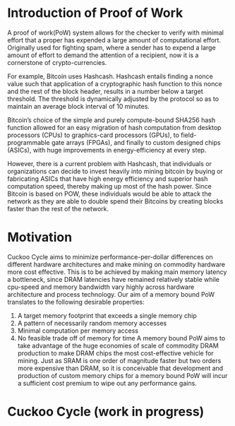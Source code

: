 # Introduction of Proof of Work 
A proof of work(PoW) system allows for the checker to verify with minimal effort that a proper has expended a large amount of computational effort. Originally used for fighting spam, where a sender has to expend a large amount of effort to demand the attention of a recipient, now it is a cornerstone of crypto-currencies. 

For example, Bitcoin uses Hashcash. Hashcash entails finding a nonce value such that application of a cryptographic hash function to this nonce and the rest of the block header, results in a number below a target threshold. The threshold is dynamically adjusted by the protocol so as to maintain an average block interval of 10 minutes.

Bitcoin’s choice of the simple and purely compute-bound SHA256 hash function allowed for an easy migration of hash computation from desktop processors (CPUs) to graphics-card processors (GPUs), to field-programmable gate arrays (FPGAs), and finally to custom designed chips (ASICs), with huge improvements in energy-efficiency at every step.

However, there is a current problem with Hashcash, that individuals or organizations can decide to invest heavily into mining bitcoin by buying or fabricating ASICs that have high energy efficiency and superior hash computation speed, thereby making up most of the hash power. Since Bitcoin is based on POW, these individuals would be able to attack the network as they are able to double spend their Bitcoins by creating blocks faster than the rest of the network. 
# Motivation 
Cuckoo Cycle aims to minimize performance-per-dollar differences on different hardware architectures and make mining on commodity hardware more cost effective. This is to be achieved by making main memory latency a bottleneck, since DRAM latencies have remained relatively stable while cpu-speed and memory bandwidth vary highly across hardware architecture and process technology.
Our aim of a memory bound PoW translates to the following desirable properties:
1. A target memory footprint that exceeds a single memory chip
2. A pattern of necessarily random memory accesses 
3. Minimal computation per memory access 
4. No feasible trade off of memory for time 
A memory bound PoW aims to take advantage of the huge economies of scale of commodity DRAM
production to make DRAM chips the most cost-effective vehicle for mining. Just as SRAM is one order
of magnitude faster but two orders more expensive than DRAM, so it is conceivable that development
and production of custom memory chips for a memory bound PoW will incur a sufficient cost premium
to wipe out any performance gains. 
# Cuckoo Cycle (work in progress) 


